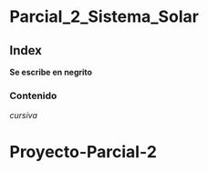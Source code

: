 # Parcial_2_Sistema_Solar

## Index
__Se escribe en negrito__

### Contenido
_cursiva_
# Proyecto-Parcial-2
